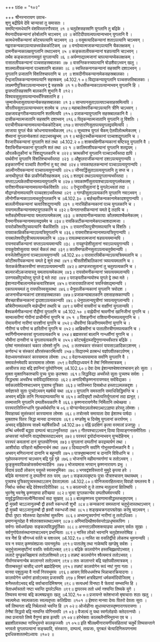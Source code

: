 +++
title = "१०२"

+++
श्रीनरनारायण उवाच-  
शृणु बद्रीप्रिये देवि चान्यासां तु समासतः ।  
समष्टिनामधेयानि वंशविस्तारगौरवात् ॥१ ॥
चतुर्दशसहस्राणि युगलानि तु बद्रिके ।  
मेघनादीयकन्यानां हरेर्बालानि चाऽभवन् ॥२ ॥
कोटिदीपावल्यपत्यान्यभवन् युगलानि वै ।  
कामधेनवीकन्यानां कोट्यपत्यानि चाऽभवन् ॥३ ॥
वसुमत्यादिकन्यानां शताऽपत्यानि चाऽभवन् ।  
गह्वराकन्यकाऽपत्यान्नभवन्नेककोटिकम् ॥४ ॥
वनदेव्यात्मजाकन्याऽपत्यानि चैकलक्षकम् ।  
दामनीकन्यकालक्षयुगलानि तथाऽभवन् ॥५ ॥
कङ्कतालीयकन्यानां षडपत्यानि चाऽभवन् ।  
तथैव कङ्कतालानामयुतं युगलान्यपि ॥६ ॥
अर्यम्णाद्यात्मजानां चापत्यान्यप्येकलक्षकम् ।  
रासातलीयकन्यानां पञ्चसाहस्रबालकाः ॥७ ॥
वासन्तिकस्त्र्यपत्यानि षोडशैवाऽभवन् खलु ।  
शालमालीयकन्यानां पञ्चशतानि बालकाः ॥८ ॥
स्वस्तिकनागकन्यानां सहस्राणि दशाऽभवन् ।  
युगलानि प्रजातानि विंशतिश्चापराणि च ॥९ ॥
शावदीनीयकन्यानामेकसहस्रबालकाः ।  
ऐन्द्रजालिककन्यानामपत्यानि सहस्रकम् ॥4.102.१ ०॥
विद्याकन्यायुगलानि पञ्चसप्ततिबालकाः ।  
लाक्ष्मणीपुत्रिकाऽपत्यान्यभवन् द्वे सहस्रके ॥१ १॥
वेधसीकन्यकाऽपत्यान्यभवन् युगलानि हि ।  
द्वासप्ततिसहस्राणि बालकानि शुभानि वै ॥१२।  
विश्वावसुसुतापत्यान्यभवँस्त्रिशतानि ह ।  
जुम्मासेम्लासुतापत्यान्येकसहस्रबालकाः ॥१ ३॥
सान्तपनसुताऽपत्यपञ्चसाहस्रमित्यपि ।  
सौरतीयसुताऽपत्यान्यभवन् शतमेव च ॥१४॥
महाबालेश्वरीकन्याऽपत्यानि त्रीणि चाऽभवन् ।  
दाक्षजावङ्गरीकन्यापत्यानि शतमित्यपि ॥१५॥
प्रजाकन्यायुगलानि सहस्रबालकानि वै ।  
दासीकन्यात्मजातानि सहस्राणि दशाभवन् ॥१६॥
पितृकन्यात्मजातानि युगलानि तु विंशतिः ।  
पराचीनीयकन्यानामपत्यान्येककोटिकम् ॥१७॥
सान्तारणिसुतापत्ययुगलद्वयमित्यपि ।  
लाजाया युगलं चैकं क्रोधनायास्तथैकलम् ॥१८॥
सूच्याश्च युगलं चैकम् ऐलवीलोत्थमेकलम् ।  
शैब्यानां युगलान्येकशतं तदाऽभवच्छुभम् ॥१ ९॥
थार्कूटस्थीकन्यकानां पञ्चाशद्युगलानि च ।  
वैरजारीयकन्यानां युगलानि शतं तथा ॥4.102.२ ०॥
शाक्त्यक्षिणीकन्यकानां षष्टिस्तु युगलानि वै ।  
पैशाचिनीकन्यकानां युगलानि शतं तथा ॥२ १ ॥
कालिमाशीयकन्यानां युगलानि शतद्वयम् ।  
औरलकैतुकीनां च त्रिंशद्युगलकानि च ॥२२॥
क्राथकीनां युगलानि पञ्चाऽभवँस्तदा ह्यपि ।  
पार्थवीनां युगलानि विंशतिश्चाभवँस्तदा ॥२३ ॥
औष्ट्रालराजीकन्यानां दशाऽपत्ययुगान्यपि ।  
हङ्कारणीनां पञ्चापि तैराणीनां तु षट् तथा ॥२४॥
जयकाष्ठलकन्यानां पञ्चाऽपत्ययुगान्यपि ।  
आल्वीनरीयकन्यानां पञ्चापत्ययुगान्यपि ॥२५॥
जीनवर्द्धिसुताऽपत्ययुगलानि तु सप्त च ।  
अनाथीयुगलं चैकं प्राकीर्णकीसहस्रकम् ॥२६॥
शतद्वयं तथाऽपत्ययुगलान्यभवँस्तदा ।  
सप्ताऽऽल्पकेतवीयानामपत्ययुगलानि च ॥२७॥
जयकार्ष्णीसुतायाश्चाऽपत्ययुगलमेकलम् ।  
पारीशानीयकन्यानामपत्यान्येकविंशतिः ॥२८ ॥
ऐन्दुरायीसुतानां द्वे युगलेऽभवतां तदा ।  
मौद्राण्डोनामपत्यानि पञ्चदशाऽभवँस्तथा ॥२९ ॥
गाण्डीसुताऽपत्यकानि युगलानि नवाऽभवन् ।  
लीनोर्णीकन्यकाऽपत्यचतुर्युगलकानि च ॥4.102.३० ॥
बार्हच्छरीकन्यकानामेकादशयुगान्यपि ।  
बाललीनीयकन्यानां चत्वारिंशद्युगान्यपि ॥३१ ॥
नारसिंहीकन्यकानां पञ्च युगलकानि च ।  
रायगामलीकन्यानामष्टयुगलकानि च ॥३२॥
फेनतान्तवीकन्यानां यमले द्वे तदापि च ।  
स्तौकहोमीयकन्याया यमलापत्यमेकलम् ॥३३ ॥
काष्ठयानीकन्यकायाः कौलक्याश्चैकमेकलम् ।  
दैनमानीयकन्यानामपत्यद्वयमेव च ॥३४॥
रायकिन्नटीकन्यानामेकपञ्चाशदात्मजाः ।  
रायरोकीश्वरीपुत्र्यपत्यानि चैकविंशतिः ॥३५ ॥
रायरणजित्पुत्रीणामपत्यानि च विंशतिः ।  
रायवाकाक्षिकीकन्याऽपत्यत्रियुगलानि च ॥३६॥
रायमारीशकन्यानामपत्यत्रियुगान्यपि ।  
रायबालेश्वरीपुत्रीत्र्यपत्ययमलानि च ॥३७॥
रायलम्बारात्मजानां षडपत्ययमान्यपि ।  
रायनवार्कीकन्यानां सप्ताऽपत्ययमान्यपि ॥३८ ॥
रायहुण्डेशीसुतानां नवाऽपत्ययुगान्यपि ।  
रायकूपेशोसुताया यमलं चैकलं तथा ॥३९॥
कालीमण्डलीनसुताऽपत्यचतुर्यमान्यपि ।  
वनजेलेशीसुतानां पञ्चाऽपत्ययुगान्यपि ॥4.102.४०॥
पारावारपिबीकन्याऽपत्यत्रियमलानि च ।  
कोटीश्वरीयकन्याना यमले द्वे शुभे तथा ॥४१॥
श्रीसतीशीबालिकानां त्र्यपत्ययमलानि च ।  
त्रेताकर्कशिकास्त्रीणां सप्ताऽपत्ययमान्यपि ॥४२॥
आण्डजरासुतानां तु चतुरपत्यकानि च ।  
बाल्यरजोंऽकजायास्तु यमलापत्यमेकलम् ॥४३॥
रायसोमनीकन्यानां त्र्यपत्ययमलान्यपि ।  
उरुगवाक्षीपुत्र्योस्तु युगले द्वे मते तदा ॥४४॥
पराङ्वतीकन्ययोश्च युगले द्वे तथा मते ।  
ईशानपानीबालानामेकचत्वारिंशकम् ॥४५॥
राजारायपतिजानां त्रयस्त्रिंशद्यमान्यपि ।  
एकापत्ययमलं तु रायपतिस्वसुस्तथा ॥४६॥
धैनुपालीकन्यकानां युगलानि त्रयोदश ।  
आजनाभीकन्यकानां दशसाहस्रबालकाः ॥४७॥
प्रजाकन्याबालकानि दशसाहस्रकाण्यपि ।  
शैवच्छात्रीकन्यकानां द्वादशाऽपत्यकान्यपि ॥४८॥
धेनुपालान्यपुत्रीणां त्र्यपत्ययुगलान्यपि ।  
कौबेरीणामपत्यानि माहेन्द्रीणां तथापि च ॥४९॥
यमीनां वायवीनां च वार्क्षीणां युगलान्यपि ।  
बैश्वकर्मणीकन्यानां रौद्रीणां युगलानि च ॥4.102.५० ॥
वाह्नेयीनां श्रावणीनां खानिजीनां युगानि च ।  
साम्वत्सरीणां गोपीनां प्राचीनीनां युगानि च ॥५ १ ॥
पिशङ्गीनां राशियानीनामपत्ययुगानि च ।  
रोमायनीनां नारीणां पारशीनां युगानि च ॥५२॥
धीवरीणां किन्नरीणाममरीणां युगानि च ।  
गौरीणां च परीणां च हारितीनां युगानि च ॥५२॥
आब्रिक्तीनां च पातालीस्त्रीणामपत्यकानि च ।  
स्वर्गिणीनामप्सरसां युगलापत्यकानि च ॥५४॥
ब्रह्मसरसां बालानि गान्धर्वीणां युगानि च ।  
भौमीनां दानवीनां च युगलापत्यकानि च ॥५५॥
कोट्यर्बुदाब्जद्विगुणान्यभवँस्तत्र बद्रिके ।  
एतेषां नामसंस्कारं चकार लोमशो मुनिः ॥५६ ॥
ततश्चकार संस्कारं पायसाऽन्नादिकाऽशनम् ।  
कर्णवन्धं च संस्कारं क्षौरसंस्कारमित्यपि ॥५७॥
विद्यारम्भे व्रतबन्धं यज्ञोपवीतकाऽर्पणम् ।  
वेदाध्ययनसंस्कारं कारयामास लोमशः ॥५८॥
वेदानध्यापयामास सर्वाणि युगलानि वै ।  
समावर्तनमेवापि कारयामास लोमशः ॥५९॥
वेदविद्याध्ययनं वै तेषां निमित्तमात्रकम् ।  
आसीत्तत्र तदा बद्रि ज्ञानिनां पूर्वयोगिनाम् ॥4.102.६०॥
देवा देव्य ईशान्यश्चेश्वराश्चासन् हरेः सुताः ।  
मुक्ता मुक्तानिकाश्चापि पुत्र्यः पुत्राः कृतश्रवाः ॥६१॥
सिद्धविद्या अभवँस्ते सुताः पुत्र्यश्च सर्वशः ।  
सिद्धभाषा अभवँश्च सर्वविद्याविशारदाः ॥६२॥
अनादिश्रीकृष्णनारायणवत् सर्वविद्यकाः ।  
सर्वकलावेदिनश्चाऽभवन् पुत्राश्च पुत्रिकाः ॥६३॥
जातिस्मरा दिव्यबोधा हस्ताऽऽमलकद्दृशः ।  
सर्वज्ञास्ते सुताः पुत्र्योऽभवन् महर्षयो यथा ॥६४॥
युगलानि समस्तानि समाधिसिद्धिमन्ति च ।  
अभवन् बद्रिके तानि नित्यदाम्पत्यवन्ति च ॥६५॥
आदिसृष्टौ तथोत्पत्तिर्युगलानां तदा ह्यभूत् ।  
तस्मात्तानि युगलानि दम्पतीरूपकाणि वै ॥६६॥
कृष्णनारायणेनैव निर्मितानि तथेच्छया ।  
परस्परातिस्निग्धानि गृहधर्मार्थवन्ति च ०६॥
योग्यान्येवाऽवलोक्याऽथाऽऽज्ञया हरेस्तु लोमशः ।  
विवाहाख्यं सुसंस्कारं कारयामास लोमशः ॥६८॥
तत्रोत्सवे समायाता देवा ईशाश्च पार्षदाः ।  
मुक्ताश्च पितरः सिद्धा मानवा दानवादयः ॥६९॥
मण्डपेषु च दिव्येषु युगलानां करार्पणम् ।  
अभवद् वह्निदेवस्य साक्ष्ये महर्षिसन्निधौ ॥4.102.७०॥
वह्निं प्रदक्षिणं कृत्वा वरमालां प्रजगृहुः ।  
ग्रन्थिं धर्ममयीं बद्ध्वा दाम्पत्यं चाऽऽप्नुवँस्तदा ॥७१॥
गीतयश्चाऽऽभवन् दिव्या दिव्याङ्गनासमीरिताः ।  
अप्सरसां नर्तनानि वाद्यघोषास्तदाऽभवन् ॥७२॥
परस्परं द्वयोर्दानान्यभवन् युग्मदेहिनाम् ।  
परस्परं कवलानां दानं युगलयोगिनाम् ॥७३॥
युगलानां दम्पतीनां करद्रव्यार्पणं तथा ।  
आशीर्वादाः परिहारो महीमानार्चनं तथा ॥७४॥
दिव्यदानानि सर्वाणि गोभूस्वर्णात्मकानि वै ।  
अभवन् मणिरत्नानां दानानि च बहून्यपि ॥७५॥
पात्रभूषाम्बराणां च दानानि विविधानि च ।  
गृहोपस्करणानां चाऽभवन् बद्रि गृहे गृहे ॥७६॥
भोजनानि महीमानवर्गाणां च ततोऽभवन् ।  
कुङ्कुमवापिकाक्षेत्रसर्वमानवदेहिनः ॥७७॥
भोजयामास भगवान् कृष्णनारायणः प्रभुः ।  
विदायं प्रददौ लोकान् ययुस्ते स्वस्वभूमिकाः ॥७८॥
भगवद्वंशविस्तारो मुमुदे कृपया हरेः ।  
बद्रिके मानसानां तु दम्पतीनां ततः परम् ॥७९॥
सङ्कल्पसृष्टयः पुत्राः पौत्राश्चासन् यथायथम् ।  
पुत्र्यश्च पुत्रिकापुत्र्यस्तथाऽऽसन् देवताऽमलाः ॥4.102.८०॥
योनिजत्वरहितत्वात् विवाहो यमलस्य वै ।  
निर्बाधः सर्वथा बद्रि देवेश्वरादिरीतिका ॥८ १॥
कालान्तरे तु ते ताश्च मातुलानां क्षितिष्वपि ।  
भुवनेषु भवनेषु कृष्णाज्ञया हरीच्छया ॥८२॥
भूत्वा युगलकान्येव दम्पतीघर्मवन्त्यपि ।  
ययुर्वृद्धातिवात्सल्यैर्निवासार्थं सदा सुखात् ॥८३॥
बालकृष्णस्य पुत्राणामासीद्धस्तचतुष्टयम् ।  
द्वौ मुख्यौ चाऽऽजानुलम्बौ द्वौ हस्तौ स्कन्धजौ शुभौ ॥८४॥
कन्यकानां समस्तानां चतुर्भुजास्तथाऽभवन् ।  
द्वौ मुख्यौ चाऽऽजानुलम्बौ द्वौ ह्रस्वौ स्कन्धजौ तथा ॥८५॥
शङ्खचक्रगदापद्मरेखाः करेषु चाऽभवन् ।  
दीर्घाः पुष्टाः श्वेतरूपा देहास्तेषां सुरूपिणः ॥८६॥
अभवन्पुत्रवर्गाणां नारीणां तु ततोऽधिकाः ।  
प्रमाणन्यूनदेहा वै श्वेतरक्तास्तथाऽभवन् ॥८७॥
अणिमादिमहैश्वर्यवन्तोऽप्रधृष्यरूपिणः ।  
सर्वगाः सर्वधर्माढ्याः सङ्कल्पसिद्धमूर्तिकाः ॥८८॥
अनन्ताऽसीमशक्त्याढ्या अभवन् सर्वतः सुखाः ।  
सर्वगुणोपेतसंस्थानाश्चाऽभवन् प्रभान्विताः ॥८९॥
नास्ति लोको भवनानि चतुर्दशस्तरेष्विह ।  
यत्र नैशं हि सौगन्ध्यं वर्तते च यशःपरम् ॥4.102.९०॥
नास्ति सा वसतिर्द्वीपो लोकश्च भुवनान्यपि ।  
यत्र न स्यात् कृष्णवंशप्रजाः पावनमूर्तयः ॥९१॥
पातालेषु तथा नाकेष्वपि खण्डेषु सर्वशः ।  
चतुर्भुजात्मसृष्टीनां वसतिः सर्वतोऽभबत् ॥९२॥
बद्रिके कालयोगेन हस्तचिह्नक्षयोऽभवत् ।  
ललाटे पुण्ड्रकचिह्नमात्रं ततोऽवशिष्यते॥९३॥
तन्नष्टं कालयोगेन श्वैत्यमात्रं ततोऽभवत् ।  
गीर्वाणवचनान्येब कालान्तरे ततोऽभवन् ॥९४॥
ततः कालान्तरे बद्रि यज्ञोपवीतमात्रकम् ।  
पीताम्बस्तुतं चासीद् धारणे ब्रह्मदेहिनाम् ॥९५॥
तन्नष्टं कालयोगेन रूपं नष्टं गुणा गताः ।  
मानवा पशुतुल्या वै नार्यो निरयभूमयः ॥९६॥
आसन् विविधधर्माश्च भिन्नाचारक्रियादनाः ।  
कालयोगेन धर्माणां हासोऽभवत् प्रजास्वपि ॥९७॥
मिश्रणं क्षत्रविप्राणां धर्मकर्मादियोजितम् ।  
शनैस्ततोऽभवद् बद्रि सर्वाचारादिमिश्रणम् ॥९८॥
सत्यधर्मा विनष्टा वै त्रेतायां सम्भवन्ति हि ।  
त्रेताधर्मास्ततो नष्टा भवन्ति द्वापरेऽभितः ॥९९॥
द्वापरस्य ततो धर्मा नश्यन्ति तिष्यके युगे ।  
तिष्यस्य मानवा बद्रि कल्मषप्रचुराः खलु ॥4.102.१० ०॥
प्रजायन्ते क्लेशभाजो मृषाचाराः शठाः खलु ।  
स्वल्पमेधाः स्वल्पकालाः स्वल्पतृप्ताः कलिप्रियाः ॥१०१ ॥
ईश्वरा मानवा देव्यः पितरो देवताः सुराः ।  
सर्वे तिष्यगता बद्रि निर्बलास्ते भवन्ति हि ॥१ ०२॥
ओजोहीनाः क्षुधाव्याप्तास्तृष्णारागपरायणाः ।  
तेनैषां सिद्धयो बद्रि नश्यन्ति योगिनामपि ॥१ ०३॥
वैजात्यं तु यथा स्वर्णलोहयोः क्लेदरत्नयोः ।  
तथा प्रजायते तिष्ये वैगुण्यं ह्रास इत्यपि ॥१ ०४॥
हरेर्भक्ताः कालबलैर्नाभिभूयन्त एव च ।  
ब्रह्मशीलास्तथा नाभिभूयन्ते कालकृज्जवैः ॥१ ०५॥
इति श्रीलक्ष्मीनारायणीयसंहितायां चतुर्थे तिष्यसन्ताने भगवतो युगलापत्यानां सङ्ख्यादि, संस्काराः, दाम्पत्यं, तत्प्रजाः, युगबलं चेत्यादिनिरूपणनामा द्व्यधिकशततमोऽध्यायः ॥१०२ ॥
    
    
